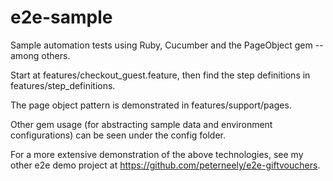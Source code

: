 e2e-sample
==========

Sample automation tests using Ruby, Cucumber and the PageObject gem -- among others.

Start at features/checkout_guest.feature, then find the step definitions in features/step_definitions.

The page object pattern is demonstrated in features/support/pages.

Other gem usage (for abstracting sample data and environment configurations) can be seen under the config folder.

For a more extensive demonstration of the above technologies, see my other e2e demo project at https://github.com/peterneely/e2e-giftvouchers.
